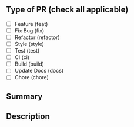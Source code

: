 ## Type of PR (check all applicable)

-   [ ] Feature (feat)
-   [ ] Fix Bug (fix)
-   [ ] Refactor (refactor)
-   [ ] Style (style)
-   [ ] Test (test)
-   [ ] CI (ci)
-   [ ] Build (build)
-   [ ] Update Docs (docs)
-   [ ] Chore (chore)

## Summary

## Description

<!-- Uncomment below if necessary -->
<!-- ## Screenshots or Recordings -->

<!-- ## Related Tickets & Documents
- Related Issue #
- Closes #
-->
